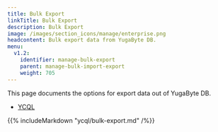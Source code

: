 ```yaml
---
title: Bulk Export
linkTitle: Bulk Export
description: Bulk Export
image: /images/section_icons/manage/enterprise.png
headcontent: Bulk export data from YugaByte DB.
menu:
  v1.2:
    identifier: manage-bulk-export
    parent: manage-bulk-import-export
    weight: 705
---
```


This page documents the options for export data out of YugaByte DB.

<ul class="nav nav-tabs nav-tabs-yb">
  <li>
    <a href="#ycql" class="nav-link active" id="ycql-tab" data-toggle="tab" role="tab" aria-controls="ycql" aria-selected="true">
      <i class="icon-cassandra" aria-hidden="true"></i>
      YCQL
    </a>
  </li>
</ul>

<div class="tab-content">
  <div id="ycql" class="tab-pane fade show active" role="tabpanel" aria-labelledby="ycql-tab">
    {{% includeMarkdown "ycql/bulk-export.md" /%}}
  </div>
</div>
